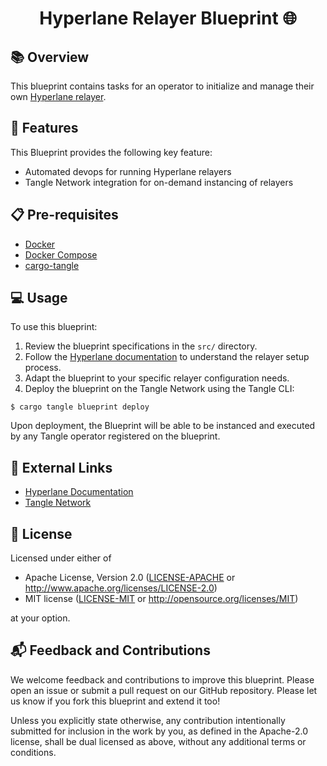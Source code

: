# <h1 align="center"> Hyperlane Relayer Blueprint 🌐 </h1>

## 📚 Overview

This blueprint contains tasks for an operator to initialize and manage their
own [Hyperlane relayer](https://docs.hyperlane.xyz/docs/operate/overview-agents#relayer).

## 🚀 Features

This Blueprint provides the following key feature:

* Automated devops for running Hyperlane relayers
* Tangle Network integration for on-demand instancing of relayers

## 📋 Pre-requisites

* [Docker](https://docs.docker.com/engine/install/)
* [Docker Compose](https://docs.docker.com/compose/install/)
* [cargo-tangle](https://crates.io/crates/cargo-tangle)

## 💻 Usage

To use this blueprint:

1. Review the blueprint specifications in the `src/` directory.
2. Follow the [Hyperlane documentation](https://docs.hyperlane.xyz/docs/operate/relayer/run-relayer) to understand the
   relayer setup process.
3. Adapt the blueprint to your specific relayer configuration needs.
4. Deploy the blueprint on the Tangle Network using the Tangle CLI:

```shell
$ cargo tangle blueprint deploy
```

Upon deployment, the Blueprint will be able to be instanced and executed by any Tangle operator registered on the
blueprint.

## 🔗 External Links

- [Hyperlane Documentation](https://docs.hyperlane.xyz)
- [Tangle Network](https://www.tangle.tools/)

## 📜 License

Licensed under either of

* Apache License, Version 2.0
  ([LICENSE-APACHE](LICENSE-APACHE) or http://www.apache.org/licenses/LICENSE-2.0)
* MIT license
  ([LICENSE-MIT](LICENSE-MIT) or http://opensource.org/licenses/MIT)

at your option.

## 📬 Feedback and Contributions

We welcome feedback and contributions to improve this blueprint.
Please open an issue or submit a pull request on our GitHub repository.
Please let us know if you fork this blueprint and extend it too!

Unless you explicitly state otherwise, any contribution intentionally submitted
for inclusion in the work by you, as defined in the Apache-2.0 license, shall be
dual licensed as above, without any additional terms or conditions.